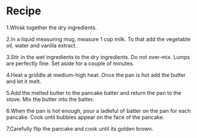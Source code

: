 # Recipe
1.Whisk together the dry ingredients.

2.In a liquid measuring mug, measure 1 cup milk. To that add the vegetable oil, water and vanilla extract.

3.Stir in the wet ingredients to the dry ingredients. Do not over-mix. Lumps are perfectly fine. Set aside for a couple of minutes.

4.Heat a griddle at medium-high heat. Once the pan is hot add the butter and let it melt.

5.Add the melted butter to the pancake batter and return the pan to the stove. Mix the butter into the batter.

6.When the pan is hot enough, pour a ladleful of batter on the pan for each pancake. Cook until bubbles appear on the face of the pancake.

7.Carefully flip the pancake and cook until its golden brown.
